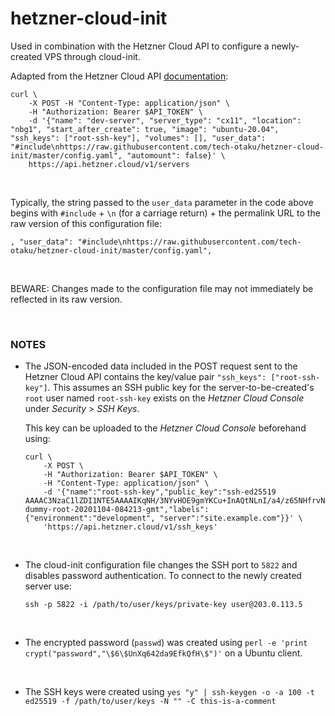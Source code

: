 # hetzner-cloud-init

Used in combination with the Hetzner Cloud API to configure a newly-created VPS through cloud-init.

Adapted from the Hetzner Cloud API [documentation](https://docs.hetzner.cloud/#servers-create-a-server "Create a Server"):

```
curl \
    -X POST -H "Content-Type: application/json" \
    -H "Authorization: Bearer $API_TOKEN" \
    -d '{"name": "dev-server", "server_type": "cx11", "location": "nbg1", "start_after_create": true, "image": "ubuntu-20.04", "ssh_keys": ["root-ssh-key"], "volumes": [], "user_data": "#include\nhttps://raw.githubusercontent.com/tech-otaku/hetzner-cloud-init/master/config.yaml", "automount": false}' \
    https://api.hetzner.cloud/v1/servers
```
<br />

Typically, the string passed to the `user_data` parameter in the code above begins with `#include` + `\n` (for a carriage return) + the permalink URL to the raw version of this configuration file:

```
, "user_data": "#include\nhttps://raw.githubusercontent.com/tech-otaku/hetzner-cloud-init/master/config.yaml",
```
<br />

BEWARE: Changes made to the configuration file may not immediately be reflected in its raw version.

<br />

### NOTES

- The JSON-encoded data included in the POST request sent to the Hetzner Cloud API contains the key/value pair `"ssh_keys": ["root-ssh-key"]`. This assumes an SSH public key for the server-to-be-created's `root` user named `root-ssh-key` exists on the *Hetzner Cloud Console* under *Security* > *SSH Keys*.

   This key can be uploaded to the *Hetzner Cloud Console* beforehand using:

    ```
    curl \
        -X POST \
        -H "Authorization: Bearer $API_TOKEN" \
        -H "Content-Type: application/json" \
        -d '{"name":"root-ssh-key","public_key":"ssh-ed25519 AAAAC3NzaC1lZDI1NTE5AAAAIKqNH/3NYvHOE9gmYKCu+InAQtNLnI/a4/z65NHfrvNg dummy-root-20201104-084213-gmt","labels":{"environment":"development", "server":"site.example.com"}}' \
        'https://api.hetzner.cloud/v1/ssh_keys'
    ```
<br />

- The cloud-init configuration file changes the SSH port to `5822` and disables password authentication. To connect to the newly created server use:

    ```
    ssh -p 5822 -i /path/to/user/keys/private-key user@203.0.113.5
    ```
<br />

- The encrypted password (`passwd`) was created using `perl -e 'print crypt("password","\$6\$UnXq642da9EfkQfH\$")'` on a Ubuntu client.
<br />

- The SSH keys were created using `yes "y" | ssh-keygen -o -a 100 -t ed25519 -f /path/to/user/keys -N "" -C this-is-a-comment`
